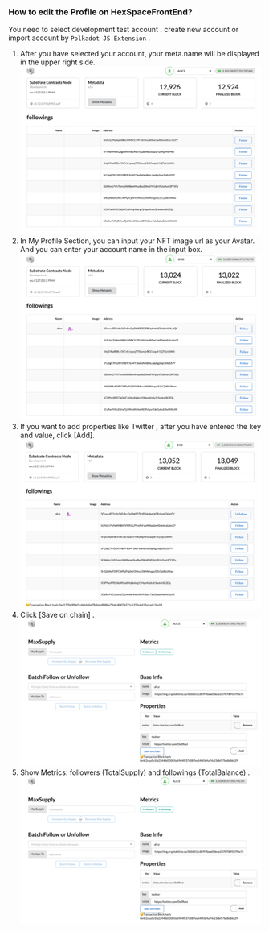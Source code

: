 ### How to edit the Profile on HexSpaceFrontEnd?
You need to select development test account .  create new account or import account by  `Polkadot JS Extension`  .
1. After you have selected your account, your meta.name will be displayed in the upper right side.
   ![image](./images/profile1.png)
2. In My Profile Section, you can input your NFT image url as your Avatar. And you can enter your account name in the input box.
    ![image](./images/profile2.png)
3. If you want to add properties like Twitter , after you have entered the key and value, click [Add].
    ![image](./images/profile3.png)
4. Click [Save on chain] .
    ![image](./images/profile4.png)
5. Show Metrics:  followers (TotalSupply) and followings (TotalBalance) .
    ![image](./images/profile4.png)
